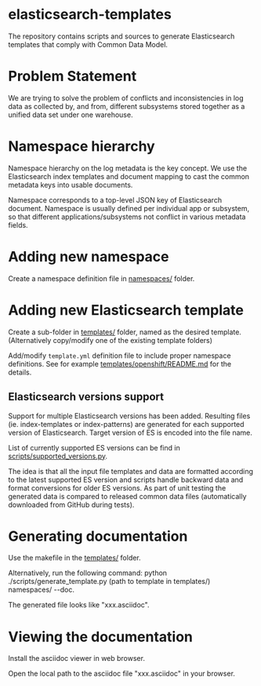 # elasticsearch-templates

The repository contains scripts and sources to generate Elasticsearch templates
that comply with Common Data Model.

# Problem Statement

We are trying to solve the problem of conflicts and inconsistencies in log data
as collected by, and from, different subsystems stored together as a unified
data set under one warehouse.

# Namespace hierarchy

Namespace hierarchy on the log metadata is the key concept.
We use the Elasticsearch index templates and document mapping to cast the common
metadata keys into usable documents.

Namespace corresponds to a top-level JSON key of Elasticsearch document.
Namespace is usually defined per individual app or subsystem, so that different
applications/subsystems not conflict in various metadata fields.

# Adding new namespace

Create a namespace definition file in [namespaces/](namespaces/) folder.

# Adding new Elasticsearch template

Create a sub-folder in [templates/](templates/) folder, named as the desired
template. (Alternatively copy/modify one of the existing template folders)

Add/modify `template.yml` definition file to include proper namespace
definitions. See for example [templates/openshift/README.md](templates/openshift/README.md)
for the details.

## Elasticsearch versions support

Support for multiple Elasticsearch versions has been added. Resulting files (ie. index-templates or index-patterns)
are generated for each supported version of Elasticsearch. Target version of ES is encoded into the file name.

List of currently supported ES versions can be find in [scripts/supported_versions.py](scripts/supported_versions.py).

The idea is that all the input file templates and data are formatted according to the latest supported ES version and
scripts handle backward data and format conversions for older ES versions. As part of unit testing the generated data
is compared to released common data files (automatically downloaded from GitHub during tests). 

# Generating documentation

Use the makefile in the [templates/](templates) folder.

Alternatively, run the following command: python ./scripts/generate_template.py (path to template in templates/) namespaces/ --doc.

The generated file looks like "xxx.asciidoc".

# Viewing the documentation

Install the asciidoc viewer in web browser.

Open the local path to the asciidoc file "xxx.asciidoc" in your browser.
